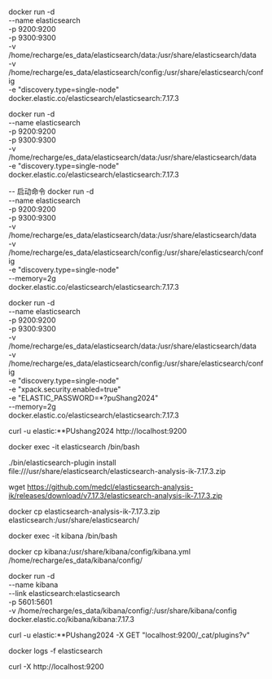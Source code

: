 docker run -d \
  --name elasticsearch \
  -p 9200:9200 \
  -p 9300:9300 \
  -v /home/recharge/es_data/elasticsearch/data:/usr/share/elasticsearch/data \
  -v /home/recharge/es_data/elasticsearch/config:/usr/share/elasticsearch/config \
  -e "discovery.type=single-node" \
  docker.elastic.co/elasticsearch/elasticsearch:7.17.3



docker run -d \
  --name elasticsearch \
  -p 9200:9200 \
  -p 9300:9300 \
  -v /home/recharge/es_data/elasticsearch/data:/usr/share/elasticsearch/data \
  -e "discovery.type=single-node" \
  docker.elastic.co/elasticsearch/elasticsearch:7.17.3



-- 启动命令
docker run -d \
  --name elasticsearch \
  -p 9200:9200 \
  -p 9300:9300 \
  -v /home/recharge/es_data/elasticsearch/data:/usr/share/elasticsearch/data \
  -v /home/recharge/es_data/elasticsearch/config:/usr/share/elasticsearch/config \
  -e "discovery.type=single-node" \
  --memory=2g \
  docker.elastic.co/elasticsearch/elasticsearch:7.17.3



docker run -d \
  --name elasticsearch \
  -p 9200:9200 \
  -p 9300:9300 \
  -v /home/recharge/es_data/elasticsearch/data:/usr/share/elasticsearch/data \
  -v /home/recharge/es_data/elasticsearch/config:/usr/share/elasticsearch/config \
  -e "discovery.type=single-node" \
  -e "xpack.security.enabled=true" \
  -e "ELASTIC_PASSWORD=*?puShang2024" \
  --memory=2g \
  docker.elastic.co/elasticsearch/elasticsearch:7.17.3



curl -u elastic:**PUshang2024 http://localhost:9200

docker exec -it elasticsearch /bin/bash

./bin/elasticsearch-plugin install file:///usr/share/elasticsearch/elasticsearch-analysis-ik-7.17.3.zip


wget https://github.com/medcl/elasticsearch-analysis-ik/releases/download/v7.17.3/elasticsearch-analysis-ik-7.17.3.zip


   docker cp elasticsearch-analysis-ik-7.17.3.zip elasticsearch:/usr/share/elasticsearch/




docker exec -it kibana /bin/bash

docker cp kibana:/usr/share/kibana/config/kibana.yml /home/recharge/es_data/kibana/config/




docker run -d \
  --name kibana \
  --link elasticsearch:elasticsearch \
  -p 5601:5601 \
  -v \/home/recharge/es_data/kibana/config/:/usr/share/kibana/config \
  docker.elastic.co/kibana/kibana:7.17.3



   curl -u elastic:**PUshang2024 -X GET "localhost:9200/_cat/plugins?v"


   docker logs -f elasticsearch


   curl -X http://localhost:9200